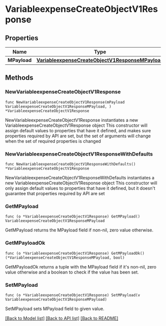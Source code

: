 # VariableexpenseCreateObjectV1Response

## Properties

Name | Type | Description | Notes
------------ | ------------- | ------------- | -------------
**MPayload** | [**VariableexpenseCreateObjectV1ResponseMPayload**](VariableexpenseCreateObjectV1ResponseMPayload.md) |  | 

## Methods

### NewVariableexpenseCreateObjectV1Response

`func NewVariableexpenseCreateObjectV1Response(mPayload VariableexpenseCreateObjectV1ResponseMPayload, ) *VariableexpenseCreateObjectV1Response`

NewVariableexpenseCreateObjectV1Response instantiates a new VariableexpenseCreateObjectV1Response object
This constructor will assign default values to properties that have it defined,
and makes sure properties required by API are set, but the set of arguments
will change when the set of required properties is changed

### NewVariableexpenseCreateObjectV1ResponseWithDefaults

`func NewVariableexpenseCreateObjectV1ResponseWithDefaults() *VariableexpenseCreateObjectV1Response`

NewVariableexpenseCreateObjectV1ResponseWithDefaults instantiates a new VariableexpenseCreateObjectV1Response object
This constructor will only assign default values to properties that have it defined,
but it doesn't guarantee that properties required by API are set

### GetMPayload

`func (o *VariableexpenseCreateObjectV1Response) GetMPayload() VariableexpenseCreateObjectV1ResponseMPayload`

GetMPayload returns the MPayload field if non-nil, zero value otherwise.

### GetMPayloadOk

`func (o *VariableexpenseCreateObjectV1Response) GetMPayloadOk() (*VariableexpenseCreateObjectV1ResponseMPayload, bool)`

GetMPayloadOk returns a tuple with the MPayload field if it's non-nil, zero value otherwise
and a boolean to check if the value has been set.

### SetMPayload

`func (o *VariableexpenseCreateObjectV1Response) SetMPayload(v VariableexpenseCreateObjectV1ResponseMPayload)`

SetMPayload sets MPayload field to given value.



[[Back to Model list]](../README.md#documentation-for-models) [[Back to API list]](../README.md#documentation-for-api-endpoints) [[Back to README]](../README.md)


